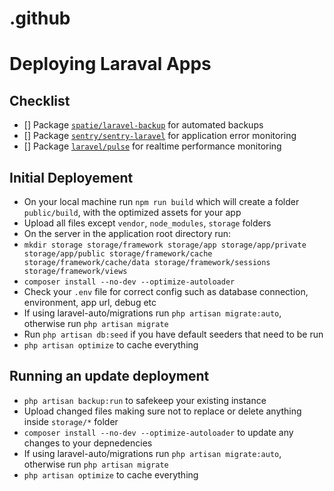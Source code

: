 # .github

# Deploying Laraval Apps

## Checklist
- [] Package [`spatie/laravel-backup`](https://spatie.be/docs/laravel-backup/v5/installation-and-setup) for automated backups
- [] Package [`sentry/sentry-laravel`](https://docs.sentry.io/platforms/php/guides/laravel/) for application error monitoring
- [] Package [`laravel/pulse`](https://laravel.com/docs/12.x/pulse#installation) for realtime performance monitoring 

## Initial Deployement
- On your local machine run `npm run build` which will create a folder `public/build`, with the optimized assets for your app
- Upload all files except `vendor`, `node_modules`, `storage` folders
- On the server in the application root directory run:
- `mkdir storage storage/framework storage/app storage/app/private storage/app/public storage/framework/cache storage/framework/cache/data storage/framework/sessions storage/framework/views`
- `composer install --no-dev --optimize-autoloader`
- Check your `.env` file for correct config such as database connection, environment, app url, debug etc
- If using laravel-auto/migrations run `php artisan migrate:auto`, otherwise run `php artisan migrate`
- Run `php artisan db:seed` if you have default seeders that need to be run
- `php artisan optimize` to cache everything

## Running an update deployment
- `php artisan backup:run` to safekeep your existing instance
- Upload changed files making sure not to replace or delete anything inside `storage/*` folder
- `composer install --no-dev --optimize-autoloader` to update any changes to your depnedencies
- If using laravel-auto/migrations run `php artisan migrate:auto`, otherwise run `php artisan migrate`
- `php artisan optimize` to cache everything
